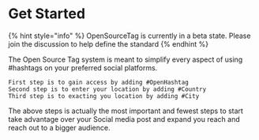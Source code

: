 # Get Started

{% hint style="info" %}
 OpenSourceTag is currently in a beta state. Please join the discussion to help define the standard
{% endhint %}

The Open Source Tag system is meant to simplify every aspect of using \#hashtags on your preferred social platforms.

```
First step is to gain access by adding #OpenHashtag
Second step is to enter your location by adding #Country
Third step is to exacting you location by adding #City
```

The above  steps is actually the most important and fewest steps to start take advantage over your Social media post and expand you reach and reach out to a bigger audience.



